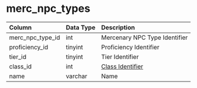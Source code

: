 # merc\_npc\_types

| Column | Data Type | Description |
| :--- | :--- | :--- |
| merc\_npc\_type\_id | int | Mercenary NPC Type Identifier |
| proficiency\_id | tinyint | Proficiency Identifier |
| tier\_id | tinyint | Tier Identifier |
| class\_id | int | [Class Identifier](https://eqemu.gitbook.io/server/categories/player/class-list) |
| name | varchar | Name |

